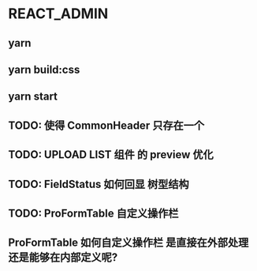 # REACT_ADMIN

## yarn

## yarn build:css

## yarn start

## TODO: 使得 CommonHeader 只存在一个

## TODO: UPLOAD LIST 组件 的 preview 优化

## TODO: FieldStatus 如何回显 树型结构

## TODO: ProFormTable 自定义操作栏

## ProFormTable 如何自定义操作栏 是直接在外部处理还是能够在内部定义呢?
